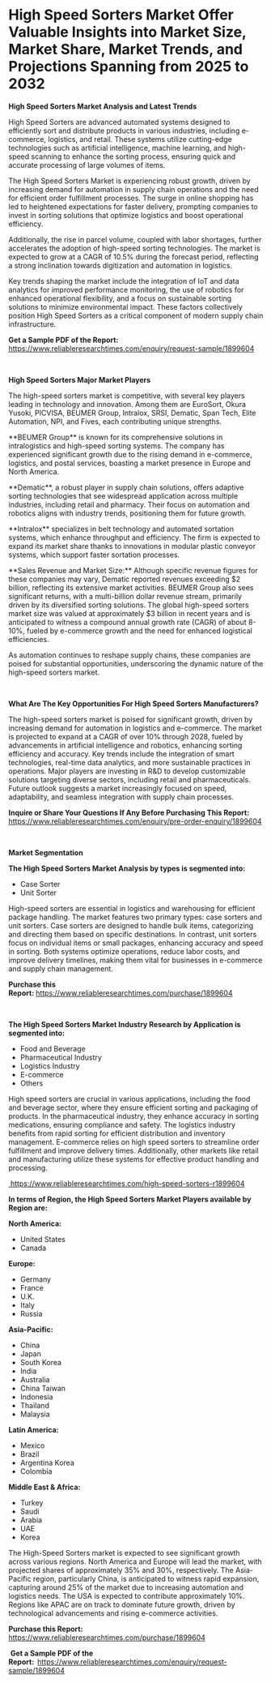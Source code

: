 <p><h1>High Speed Sorters Market Offer Valuable Insights into Market Size, Market Share, Market Trends, and Projections Spanning from 2025 to 2032</h1></p><p><strong>High Speed Sorters Market Analysis and Latest Trends</strong></p>
<p><p>High Speed Sorters are advanced automated systems designed to efficiently sort and distribute products in various industries, including e-commerce, logistics, and retail. These systems utilize cutting-edge technologies such as artificial intelligence, machine learning, and high-speed scanning to enhance the sorting process, ensuring quick and accurate processing of large volumes of items.</p><p>The High Speed Sorters Market is experiencing robust growth, driven by increasing demand for automation in supply chain operations and the need for efficient order fulfillment processes. The surge in online shopping has led to heightened expectations for faster delivery, prompting companies to invest in sorting solutions that optimize logistics and boost operational efficiency. </p><p>Additionally, the rise in parcel volume, coupled with labor shortages, further accelerates the adoption of high-speed sorting technologies. The market is expected to grow at a CAGR of 10.5% during the forecast period, reflecting a strong inclination towards digitization and automation in logistics. </p><p>Key trends shaping the market include the integration of IoT and data analytics for improved performance monitoring, the use of robotics for enhanced operational flexibility, and a focus on sustainable sorting solutions to minimize environmental impact. These factors collectively position High Speed Sorters as a critical component of modern supply chain infrastructure.</p></p>
<p><strong>Get a Sample PDF of the Report:&nbsp;</strong> <a href="https://www.reliableresearchtimes.com/enquiry/request-sample/1899604?utm_campaign=2811&utm_medium=2&utm_source=Github&utm_content=ia&utm_term=16042025&utm_id=high-speed-sorters">https://www.reliableresearchtimes.com/enquiry/request-sample/1899604</a></p>
<p>&nbsp;</p>
<p><strong>High Speed Sorters Major Market Players</strong></p>
<p><p>The high-speed sorters market is competitive, with several key players leading in technology and innovation. Among them are EuroSort, Okura Yusoki, PICVISA, BEUMER Group, Intralox, SRSI, Dematic, Span Tech, Elite Automation, NPI, and Fives, each contributing unique strengths.</p><p>**BEUMER Group** is known for its comprehensive solutions in intralogistics and high-speed sorting systems. The company has experienced significant growth due to the rising demand in e-commerce, logistics, and postal services, boasting a market presence in Europe and North America.</p><p>**Dematic**, a robust player in supply chain solutions, offers adaptive sorting technologies that see widespread application across multiple industries, including retail and pharmacy. Their focus on automation and robotics aligns with industry trends, positioning them for future growth.</p><p>**Intralox** specializes in belt technology and automated sortation systems, which enhance throughput and efficiency. The firm is expected to expand its market share thanks to innovations in modular plastic conveyor systems, which support faster sortation processes.</p><p>**Sales Revenue and Market Size:** Although specific revenue figures for these companies may vary, Dematic reported revenues exceeding $2 billion, reflecting its extensive market activities. BEUMER Group also sees significant returns, with a multi-billion dollar revenue stream, primarily driven by its diversified sorting solutions. The global high-speed sorters market size was valued at approximately $3 billion in recent years and is anticipated to witness a compound annual growth rate (CAGR) of about 8-10%, fueled by e-commerce growth and the need for enhanced logistical efficiencies.</p><p>As automation continues to reshape supply chains, these companies are poised for substantial opportunities, underscoring the dynamic nature of the high-speed sorters market.</p></p>
<p>&nbsp;</p>
<p><strong>What Are The Key Opportunities For High Speed Sorters Manufacturers?</strong></p>
<p><p>The high-speed sorters market is poised for significant growth, driven by increasing demand for automation in logistics and e-commerce. The market is projected to expand at a CAGR of over 10% through 2028, fueled by advancements in artificial intelligence and robotics, enhancing sorting efficiency and accuracy. Key trends include the integration of smart technologies, real-time data analytics, and more sustainable practices in operations. Major players are investing in R&D to develop customizable solutions targeting diverse sectors, including retail and pharmaceuticals. Future outlook suggests a market increasingly focused on speed, adaptability, and seamless integration with supply chain processes.</p></p>
<p><strong>Inquire or Share Your Questions If Any Before Purchasing This Report:</strong> <a href="https://www.reliableresearchtimes.com/enquiry/pre-order-enquiry/1899604?utm_campaign=2811&utm_medium=2&utm_source=Github&utm_content=ia&utm_term=16042025&utm_id=high-speed-sorters">https://www.reliableresearchtimes.com/enquiry/pre-order-enquiry/1899604</a></p>
<p>&nbsp;</p>
<p><strong>Market Segmentation</strong></p>
<p><strong>The High Speed Sorters Market Analysis by types is segmented into:</strong></p>
<p><ul><li>Case Sorter</li><li>Unit Sorter</li></ul></p>
<p><p>High-speed sorters are essential in logistics and warehousing for efficient package handling. The market features two primary types: case sorters and unit sorters. Case sorters are designed to handle bulk items, categorizing and directing them based on specific destinations. In contrast, unit sorters focus on individual items or small packages, enhancing accuracy and speed in sorting. Both systems optimize operations, reduce labor costs, and improve delivery timelines, making them vital for businesses in e-commerce and supply chain management.</p></p>
<p><strong>Purchase this Report:&nbsp;</strong><a href="https://www.reliableresearchtimes.com/purchase/1899604?utm_campaign=2811&utm_medium=2&utm_source=Github&utm_content=ia&utm_term=16042025&utm_id=high-speed-sorters">https://www.reliableresearchtimes.com/purchase/1899604</a></p>
<p>&nbsp;</p>
<p><strong>The High Speed Sorters Market Industry Research by Application is segmented into:</strong></p>
<p><ul><li>Food and Beverage</li><li>Pharmaceutical Industry</li><li>Logistics Industry</li><li>E-commerce</li><li>Others</li></ul></p>
<p><p>High speed sorters are crucial in various applications, including the food and beverage sector, where they ensure efficient sorting and packaging of products. In the pharmaceutical industry, they enhance accuracy in sorting medications, ensuring compliance and safety. The logistics industry benefits from rapid sorting for efficient distribution and inventory management. E-commerce relies on high speed sorters to streamline order fulfillment and improve delivery times. Additionally, other markets like retail and manufacturing utilize these systems for effective product handling and processing.</p></p>
<p><a href="https://www.reliableresearchtimes.com/high-speed-sorters-r1899604?utm_campaign=2811&utm_medium=2&utm_source=Github&utm_content=ia&utm_term=16042025&utm_id=high-speed-sorters">&nbsp;https://www.reliableresearchtimes.com/high-speed-sorters-r1899604</a></p>
<p><strong>In terms of Region, the High Speed Sorters Market Players available by Region are:</strong></p>
<p>
    <p> <strong> North America: </strong>
        <ul>
            <li>United States</li>
            <li>Canada</li>
        </ul>
        </p> 
    <p> <strong> Europe: </strong>
        <ul>
            <li>Germany</li>
            <li>France</li>
            <li>U.K.</li>
            <li>Italy</li>
            <li>Russia</li>
        </ul>
        </p> 
    <p> <strong> Asia-Pacific: </strong>
        <ul>
            <li>China</li>
            <li>Japan</li>
            <li>South Korea</li>
            <li>India</li>
            <li>Australia</li>
            <li>China Taiwan</li>
            <li>Indonesia</li>
            <li>Thailand</li>
            <li>Malaysia</li>
        </ul>
        </p> 
    <p> <strong> Latin America: </strong>
        <ul>
            <li>Mexico</li>
            <li>Brazil</li>
            <li>Argentina Korea</li>
            <li>Colombia</li>
        </ul>
        </p> 
    <p> <strong> Middle East & Africa: </strong>
        <ul>
            <li>Turkey</li>
            <li>Saudi</li>
            <li>Arabia</li>
            <li>UAE</li>
            <li>Korea</li>
        </ul>
    </p>
    </p>
<p><p>The High-Speed Sorters market is expected to see significant growth across various regions. North America and Europe will lead the market, with projected shares of approximately 35% and 30%, respectively. The Asia-Pacific region, particularly China, is anticipated to witness rapid expansion, capturing around 25% of the market due to increasing automation and logistics needs. The USA is expected to contribute approximately 10%. Regions like APAC are on track to dominate future growth, driven by technological advancements and rising e-commerce activities.</p></p>
<p><strong>Purchase this Report: </strong><a href="https://www.reliableresearchtimes.com/purchase/1899604?utm_campaign=2811&utm_medium=2&utm_source=Github&utm_content=ia&utm_term=16042025&utm_id=high-speed-sorters">https://www.reliableresearchtimes.com/purchase/1899604</a></p>
<p>&nbsp;<strong>Get a Sample PDF of the Report:&nbsp;&nbsp;</strong><a href="https://www.reliableresearchtimes.com/enquiry/request-sample/1899604?utm_campaign=2811&utm_medium=2&utm_source=Github&utm_content=ia&utm_term=16042025&utm_id=high-speed-sorters">https://www.reliableresearchtimes.com/enquiry/request-sample/1899604</a></p>
<p><strong></strong></p>
<p><p></p><p></p><p></p></p>
